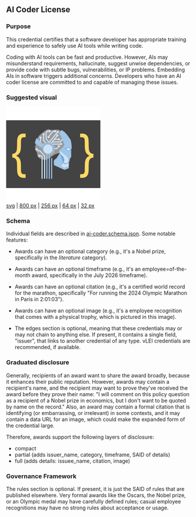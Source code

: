 ## AI Coder License

### Purpose
This credential certifies that a software developer has appropriate training and experience to safely use AI tools while writing code.

Coding with AI tools can be fast and productive. However, AIs may misunderstand requirements, hallucinate, suggest unwise dependencies, or provide code with subtle bugs, vulnerabilities, or IP problems. Embedding AIs in software triggers additional concerns. Developers who have an AI coder license are committed to and capable of managing these issues.

### Suggested visual
![suggested visual](ai-coder-256.png)<br>
[svg](ai-coder.svg) | [800 px](ai-coder-800.png) | [256 px](ai-coder-256.png) | [64 px](ai-coder-64.png) | [32 px](ai-coder-32.png)

### Schema
Individual fields are described in [ai-coder.schema.json](ai-coder.schema.json). Some notable features:

* Awards can have an optional category (e.g., it's a Nobel prize, specifically in the *literature* category).

* Awards can have an optional timeframe (e.g., it's an employee=of-the-month award, specifically in the July 2026 timeframe).

* Awards can have an optional citation (e.g., it's a certified world record for the marathon, specifically "For running the 2024 Olympic Marathon in Paris in 2:01:03").

* Awards can have an optional image (e.g., it's a employee recognition that comes with a physical trophy, which is pictured in this image).

* The edges section is optional, meaning that these credentials may or may not chain to anything else. If present, it contains a single field, "issuer", that links to another credential of any type. vLEI credentials are recommended, if available.

### Graduated disclosure
Generally, recipients of an award want to share the award broadly, because it enhances their public reputation. However, awards may contain a recipient's name, and the recipient may want to prove they've received the award before they prove their name: "I will comment on this policy question as a recipient of a Nobel prize in economics, but I don't want to be quoted by name on the record." Also, an award may contain a formal citation that is identifying (or embarrassing, or irrelevant) in some contexts, and it may contain a data URL for an image, which could make the expanded form of the credential large.

Therefore, awards support the following layers of disclosure:

* compact
* partial (adds issuer_name, category, timeframe, SAID of details)
* full (adds details: issuee_name, citation, image)

### Governance Framework

The rules section is optional. If present, it is just the SAID of rules that are published elsewhere. Very formal awards like the Oscars, the Nobel prize, or an Olympic medal may have carefully defined rules; casual employee recognitions may have no strong rules about acceptance or usage.

